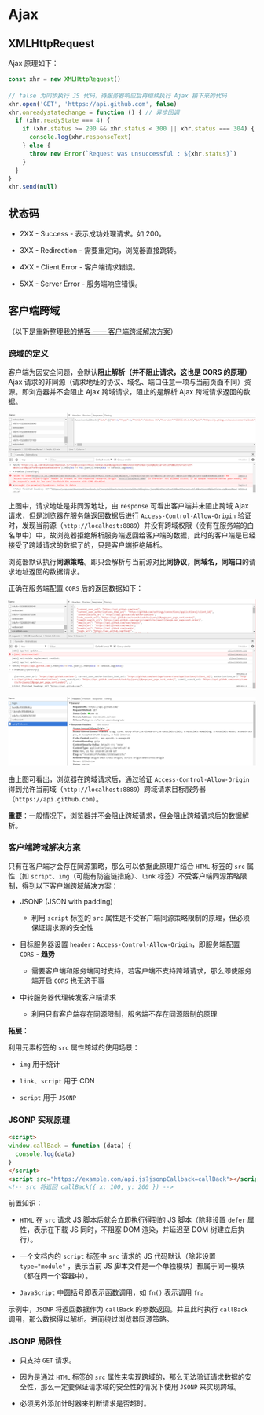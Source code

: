 # Ajax

## XMLHttpRequest

Ajax 原理如下：

```js
const xhr = new XMLHttpRequest()

// false 为同步执行 JS 代码，待服务器响应后再继续执行 Ajax 接下来的代码
xhr.open('GET', 'https://api.github.com', false)
xhr.onreadystatechange = function () { // 异步回调
  if (xhr.readyState === 4) {
    if (xhr.status >= 200 && xhr.status < 300 || xhr.status === 304) {
      console.log(xhr.responseText)
    } else {
      throw new Error(`Request was unsuccessful : ${xhr.status}`)
    }
  }
}
xhr.send(null)
```

## 状态码

- 2XX - Success - 表示成功处理请求。如 200。

- 3XX - Redirection - 需要重定向，浏览器直接跳转。

- 4XX - Client Error - 客户端请求错误。

- 5XX - Server Error - 服务端响应错误。

## 客户端跨域

（以下是重新整理[我的博客 —— 客户端跨域解决方案][Cross-domain-solution]）

[Cross-domain-solution]:https://lbwa.github.io/2018/04/19/Cross-domain-solution/

### 跨域的定义

客户端为因安全问题，会默认**阻止解析（并不阻止请求，这也是 CORS 的原理）** Ajax 请求的非同源（请求地址的协议、域名、端口任意一项与当前页面不同）资源。即浏览器并不会阻止 Ajax 跨域请求，阻止的是解析 Ajax 跨域请求返回的数据。

![NO-CORS][No-CORS]

上图中，请求地址是非同源地址，由 `response` 可看出客户端并未阻止跨域 Ajax 请求，但是浏览器在服务端返回数据后进行 `Access-Control-Allow-Origin` 验证时，发现当前源（`http://localhost:8889`）并没有跨域权限（没有在服务端的白名单中）中，故浏览器拒绝解析服务端返回给客户端的数据，此时的客户端是已经接受了跨域请求的数据了的，只是客户端拒绝解析。

浏览器默认执行**同源策略**。即只会解析与当前源对比**同协议，同域名，同端口**的请求地址返回的数据请求。

正确在服务端配置 `CORS` 后的返回数据如下：

![Set-CORS][Set-CORS]

![Set-CORS1][Set-CORS1]

[No-CORS]:https://raw.githubusercontent.com/lbwa/Front-End-Interview/master/js-essentials/web-api-ajax/No-CORS.PNG

[Set-CORS]:https://raw.githubusercontent.com/lbwa/Front-End-Interview/master/js-essentials/web-api-ajax/Set-CORS.PNG

[Set-CORS1]:https://raw.githubusercontent.com/lbwa/Front-End-Interview/master/js-essentials/web-api-ajax/Set-CORS1.PNG

由上图可看出，浏览器在跨域请求后，通过验证 `Access-Control-Allow-Origin` 得到允许当前域（`http://localhost:8889`）跨域请求目标服务器（`https://api.github.com`）。

**重要**：一般情况下，浏览器并不会阻止跨域请求，但会阻止跨域请求后的数据解析。

### 客户端跨域解决方案

只有在客户端才会存在同源策略，那么可以依据此原理并结合 `HTML` 标签的 `src` 属性（如 `script`、`img`（可能有防盗链措施）、`link` 标签）不受客户端同源策略限制，得到以下客户端跨域解决方案：

- JSONP (JSON with padding)

  - 利用 `script` 标签的 `src` 属性是不受客户端同源策略限制的原理，但必须保证请求源的安全性

- 目标服务器设置 `header：Access-Control-Allow-Origin`，即服务端配置 `CORS` - **趋势**

  - 需要客户端和服务端同时支持，若客户端不支持跨域请求，那么即使服务端开启 `CORS` 也无济于事

- 中转服务器代理转发客户端请求

  - 利用只有客户端存在同源限制，服务端不存在同源限制的原理

**拓展**：

利用元素标签的 `src` 属性跨域的使用场景：

- `img` 用于统计

- `link`、`script` 用于 CDN

- `script` 用于 `JSONP`

### JSONP 实现原理

```html
<script>
window.callBack = function (data) {
  console.log(data)
}
</script>
<script src="https://example.com/api.js?jsonpCallback=callBack"></script>
<!-- src 将返回 callBack({ x: 100, y: 200 }) -->
```
前置知识：

- `HTML` 在 `src` 请求 JS 脚本后就会立即执行得到的 JS 脚本（除非设置 `defer` 属性，表示在下载 JS 同时，不阻塞 DOM 渲染，并延迟至 DOM 树建立后执行）。

- 一个文档内的 `script` 标签中 `src` 请求的 JS 代码默认（除非设置 `type="module"` ，表示当前 JS 脚本文件是一个单独模块）都属于同一模块（都在同一个容器中）。

- `JavaScript` 中圆括号即表示函数调用，如 `fn()` 表示调用 `fn`。

示例中，`JSONP` 将返回数据作为 `callBack` 的参数返回。并且此时执行 `callBack` 调用，那么数据得以解析。进而绕过浏览器同源策略。

### JSONP 局限性

- 只支持 `GET` 请求。

- 因为是通过 `HTML` 标签的 `src` 属性来实现跨域的，那么无法验证请求数据的安全性，那么一定要保证请求域的安全性的情况下使用 `JSONP` 来实现跨域。

- 必须另外添加计时器来判断请求是否超时。
